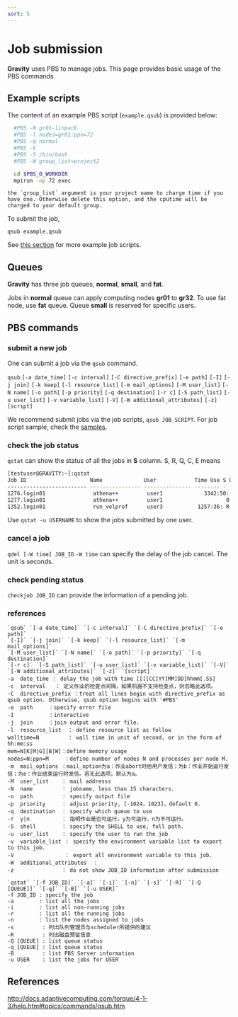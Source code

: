 ```yaml
---
sort: 5
---
```


# Job submission

**Gravity** uses PBS to manage jobs.
This page provides basic usage of the PBS commands.  

## Example scripts
The content of an example PBS script (`example.qsub`) is provided below:
```bash
  #PBS -N gr01-linpack
  #PBS -l nodes=gr01:ppn=72
  #PBS -q normal
  #PBS -V
  #PBS -S /bin/bash
  #PBS -W group_list=project2

  cd $PBS_O_WORKDIR
  mpirun -np 72 exec
```

```note
the `group_list` argument is your project name to charge time if you have one. Otherwise delete this option, and the cputime will be charged to your default group.
```

To submit the job,
```bash:
qsub example.qsub
```

See [this section](https://gravity-doc.github.io/samples/) for more example job scripts.

## Queues

**Gravity** has three job queues, **normal**, **small**, and **fat**.

Jobs in **normal** queue can apply computing nodes **gr01** to **gr32**.
To use fat node, use **fat** queue.
Queue **small** is reserved for specific users.


## PBS commands

### submit a new job

One can submit a job via the `qsub` command.

`qsub` `[-a date_time]` `[-c interval]` `[-C directive_prefix]` `[-e path]`
`[-I]` `[-j join]` `[-k keep]` `[-l resource_list]` `[-m mail_options]`
`[-M user_list]` `[-N name]` `[-o path]` `[-p priority]` `[-q destination]`
`[-r c]` `[-S path_list]` `[-u user_list]` `[-v variable_list]` `[-V]`
`[-W additional_attributes]` `[-z]` `[script]`

We recommend submit jobs via the job scripts, `qsub JOB_SCRIPT`.
For job script sample, check the [samples](samples).

### check the job status
`qstat` can show the status of all the jobs in **S** column. 
S, R, Q, C, E means 
```bash
[testuser@GRAVITY:~]:qstat
Job ID                    Name             User            Time Use S Queue
------------------------- ---------------- --------------- -------- - -----
1276.login01               athena++         user1             3342:50: R small
1277.login01               athena++         user1                    0 Q small
1352.login01               run_velprof      user3           1257:36: R fat
```
Use `qstat -u USERNAME` to show the jobs submitted by one user.

### cancel a job
`qdel [-W time] JOB_ID`
`-W time` can specify the delay of the job cancel.  The unit is seconds.

### check pending status
`checkjob JOB_ID` can provide the information of a pending job.

### references

```note
`qsub` `[-a date_time]` `[-c interval]` `[-C directive_prefix]` `[-e path]`
`[-I]` `[-j join]` `[-k keep]` `[-l resource_list]` `[-m mail_options]`
`[-M user_list]` `[-N name]` `[-o path]` `[-p priority]` `[-q destination]`
`[-r c]` `[-S path_list]` `[-u user_list]` `[-v variable_list]` `[-V]`
`[-W additional_attributes]` `[-z]` `[script]`  
-a  date_time ： delay the job with time [[[[CC]YY]MM]DD]hhmm[.SS]    
-c  interval   ： 定义作业的检查点间隔，如果机器不支持检查点，则忽略此选项。  
-C  directive_prefix ：treat all lines begin with directive_prefix as qsub option. Otherwise, qsub option begins with '#PBS'
-e  path     ：specify error file  
-I           ：interactive  
-j  join     ：join output and error file. 
-l  resource_list  ： define resource list as follow       
walltime=N         ： wall time in unit of second, or in the form of hh:mm:ss       
mem=N[K|M|G][B|W]：define memory usage      
nodes=N:ppn=M     ：define number of nodes N and processes per node M.  
-m  mail_options ：mail_option为a：作业abort时给用户发信；为b：作业开始运行发信；为e：作业结束运行时发信。若无此选项，默认为a。  
-M  user_list    ： mail addresss  
-N  name         ： jobname, less than 15 characters.   
-o  path         ： specify output file  
-p  priority     ： adjust priority, [-1024，1023]，default 0.  
-q  destination  ： specify which queue to use
-r  y|n          ： 指明作业是否可运行，y为可运行，n为不可运行。  
-S  shell        ： specify the SHELL to use, full path.    
-u  user_list    ： specify the user to run the job  
-v  variable_list ： specify the environment variable list to export to this job.   
-V                ： export all environment variable to this job.    
-W  additional_attributes  ：   
-z               ： do not show JOB_ID information after submission  
```

```note
`qstat` `[-f JOB_ID]` `[-a]` `[-i]` `[-n]` `[-s]` `[-R]` `[-Q [QUEUE]]` `[-q]` `[-B]` `[-u USER]`  
-f JOB_ID : specify the job  
-a        : list all the jobs  
-i        : list all non-running jobs 
-r        : list all the running jobs  
-n        : list the nodes assigned to jobs  
-s         : 列出队列管理员与scheduler所提供的建议  
-R         : 列出磁盘预留信息  
-Q [QUEUE] : list queue status
-q [QUEUE] : list queue status 
-B         : list PBS Server information 
-u USER    : list the jobs for USER 
```

## References
http://docs.adaptivecomputing.com/torque/4-1-3/help.htm#topics/commands/qsub.htm

